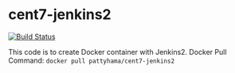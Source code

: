 # cent7-jenkins2
[![Build Status](https://travis-ci.org/pattyhama/cent7-jenkins2.svg?branch=master)](https://travis-ci.org/pattyhama/cent7-jenkins2)

This code is to create Docker container with Jenkins2.
Docker Pull Command: ```docker pull pattyhama/cent7-jenkins2```
